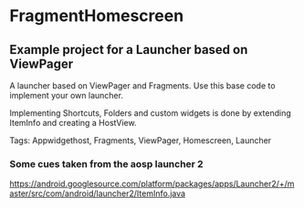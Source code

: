 # FragmentHomescreen

## Example project for a Launcher based on ViewPager

A launcher based on ViewPager and Fragments. Use this base code to implement your own launcher.

Implementing Shortcuts, Folders and custom widgets is done by extending ItemInfo and creating a HostView.

Tags:
Appwidgethost, Fragments, ViewPager, Homescreen, Launcher

### Some cues taken from the aosp launcher 2
https://android.googlesource.com/platform/packages/apps/Launcher2/+/master/src/com/android/launcher2/ItemInfo.java